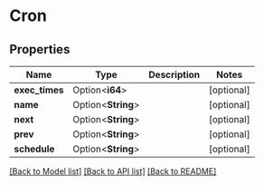 # Cron

## Properties

Name | Type | Description | Notes
------------ | ------------- | ------------- | -------------
**exec_times** | Option<**i64**> |  | [optional]
**name** | Option<**String**> |  | [optional]
**next** | Option<**String**> |  | [optional]
**prev** | Option<**String**> |  | [optional]
**schedule** | Option<**String**> |  | [optional]

[[Back to Model list]](../README.md#documentation-for-models) [[Back to API list]](../README.md#documentation-for-api-endpoints) [[Back to README]](../README.md)


